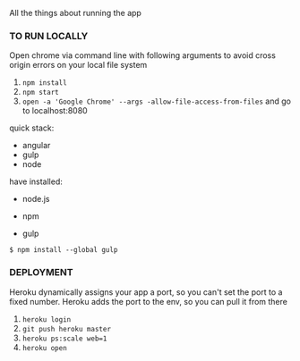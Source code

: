 All the things about running the app


### TO RUN LOCALLY  

Open chrome via command line with following arguments to avoid cross origin errors on your local file system
  
1. `npm install` 
2. `npm start`
3. `open -a 'Google Chrome' --args -allow-file-access-from-files` and go to localhost:8080


quick stack:
- angular
- gulp
- node

have installed:
- node.js

- npm

- gulp
```
$ npm install --global gulp
```

### DEPLOYMENT

Heroku dynamically assigns your app a port, so you can't set the port to a fixed number. Heroku adds the port to the env, so you can pull it from there

1. `heroku login`
2. `git push heroku master`
3. `heroku ps:scale web=1`
4. `heroku open`

